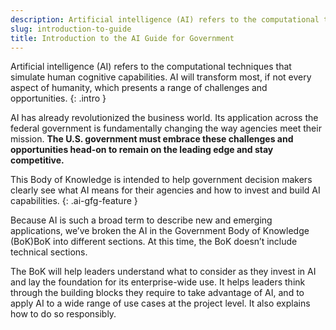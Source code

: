```yaml
---
description: Artificial intelligence (AI) refers to the computational techniques that simulate human cognitive capabilities. AI will transform most, if not every aspect of humanity, which presents a range of challenges and opportunities. 
slug: introduction-to-guide
title: Introduction to the AI Guide for Government 
---
```

Artificial intelligence (AI) refers to the computational techniques that simulate human cognitive capabilities. AI will transform most, if not every aspect of humanity, which presents a range of challenges and opportunities. 
{: .intro }

AI has already revolutionized the business world. Its application across the federal government is fundamentally changing the way agencies meet their mission. **The U.S. government must embrace these challenges and opportunities head-on to remain on the leading edge and stay competitive.**

This Body of Knowledge is intended to help government decision makers clearly see what AI means for their agencies and how to invest and build AI capabilities. 
{: .ai-gfg-feature }


Because AI is such a broad term to describe new and emerging applications, we’ve broken the AI in the Government Body of Knowledge (BoK)BoK into different sections.  At this time, the BoK doesn’t include technical sections. 

The BoK will help  leaders understand what to consider as they invest in AI and lay the foundation for its enterprise-wide use. It helps leaders think through the building blocks they require to take advantage of AI, and to apply AI to a wide range of use cases at the project level. It also explains how to do so responsibly. 






